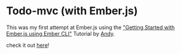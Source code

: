 # Todo-mvc (with Ember.js)

This was my first attempt at Ember.js using the ["Getting Started with Ember.js using Ember CLI"](http://thetechcofounder.com/getting-started-with-ember-js-using-ember-cli/)
Tutorial by [Andy](https://github.com/brownie3003). 

check it out [here](https://twodoember.herokuapp.com)!